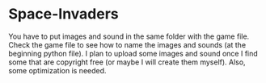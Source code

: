 # Space-Invaders
You have to put images and sound in the same folder with the game file.
Check the game file to see how to name the images and sounds (at the beginning python file).
I plan to upload some images and sound once I find some that are copyright free (or maybe I will create them myself).
Also, some optimization is needed.
